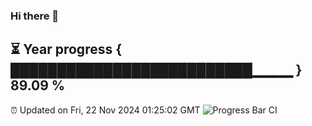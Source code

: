 ### Hi there 👋
⏳ Year progress { ██████████████████████████▁▁▁▁ } 89.09 %
---
⏰ Updated on Fri, 22 Nov 2024 01:25:02 GMT
![Progress Bar CI](https://github.com/liununu/liununu/workflows/Progress%20Bar%20CI/badge.svg)
